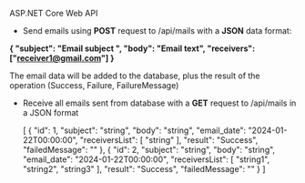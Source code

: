 ASP.NET Core Web API

+ Send emails using **POST** request to /api/mails with a **JSON** data format:

**{
  "subject": "Email subject ",
  "body": "Email text",
  "receivers": ["receiver1@gmail.com"]
}**

The email data will be added to the database, plus the result of the operation (Success, Failure, FailureMessage)

+ Receive all emails sent from database with a **GET** request to /api/mails in a JSON format

  [
  {
    "id": 1,
    "subject": "string",
    "body": "string",
    "email_date": "2024-01-22T00:00:00",
    "receiversList": [
      "string"
    ],
    "result": "Success",
    "failedMessage": ""
  },
  {
    "id": 2,
    "subject": "string",
    "body": "string",
    "email_date": "2024-01-22T00:00:00",
    "receiversList": [
      "string1",
      "string2",
      "string3"
    ],
    "result": "Success",
    "failedMessage": ""
  }
  ]
